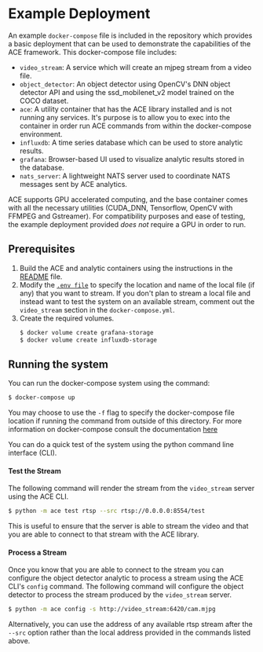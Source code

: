 # Example Deployment
An example `docker-compose` file is included in the repository which provides a basic deployment that can be used to demonstrate the capabilities of the ACE framework. This docker-compose file includes:
 * `video_stream`: A service which will create an mjpeg stream from a video file. 
 * `object_detector`: An object detector using OpenCV's DNN object detector API and using the  ssd_mobilenet_v2 model trained on the COCO dataset.
 * `ace`: A utility container that has the ACE library installed and is not running any services. It's purpose is to allow you to exec into the container in order run ACE commands from within the docker-compose environment.
 * `influxdb`: A time series database which can be used to store analytic results.
 * `grafana`: Browser-based UI used to visualize analytic results stored in the database.
 * `nats_server`: A lightweight NATS server used to coordinate NATS messages sent by ACE analytics.

ACE supports GPU accelerated computing, and the base container comes with all the necessary utilities (CUDA_DNN, Tensorflow, OpenCV with FFMPEG and Gstreamer). For compatibility purposes and ease of testing, the example deployment provided *_does not_* require a GPU in order to run.

## Prerequisites
1) Build the ACE and analytic containers using the instructions in the [README](../../README.md) file.
2) Modify the [`.env file`](.env) to specify the location and name of the local file (if any) that you want to stream. If you don't plan to stream a local file and instead want to test the system on an available stream, comment out the `video_stream` section in the `docker-compose.yml`.
3) Create the required volumes.
    ```bash
    $ docker volume create grafana-storage
    $ docker volume create influxdb-storage
    ```

## Running the system
You can run the docker-compose system using the command:
```bash
$ docker-compose up
```
You may choose to use the `-f` flag to specify the docker-compose file location if running the command from outside of this directory. For more information on docker-compose consult the documentation [here]([link](https://docs.docker.com/compose/))

You can do a quick test of the system using the python command line interface (CLI).

#### Test the Stream
The following command will render the stream from the `video_stream` server using the ACE CLI. 
```bash
$ python -m ace test rtsp --src rtsp://0.0.0.0:8554/test
```
This is useful to ensure that the server is able to stream the video and that you are able to connect to that stream with the ACE library.

#### Process a Stream
Once you know that you are able to connect to the stream you can configure the object detector analytic to process a stream using the ACE CLI's `config` command. The following command will configure the object detector to process the stream produced by the `video_stream` server. 
```bash
$ python -m ace config -s http://video_stream:6420/cam.mjpg
```
Alternatively, you can use the address of any available rtsp stream after the `--src` option rather than the local address provided in the commands listed above.